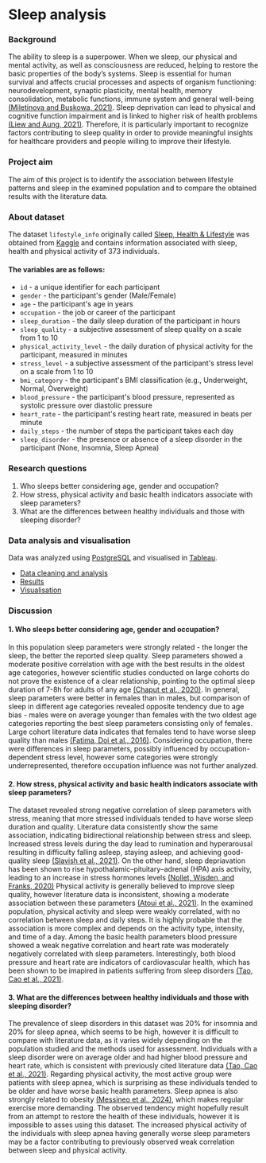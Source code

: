 # Sleep analysis

### Background
The ability to sleep is a superpower. When we sleep, our physical and mental activity, as well as consciousness are reduced, helping to restore the basic properties of the body’s systems. Sleep is essential for human survival and affects crucial processes and aspects of organism functioning: neurodevelopment, synaptic plasticity, mental health, memory consolidation, metabolic functions, immune system and general well-being [(Miletinova and Buskowa, 2021)](https://pmc.ncbi.nlm.nih.gov/articles/PMC8820572/). Sleep deprivation can lead to physical and cognitive function impairment and is linked to higher risk of health problems [(Liew and Aung, 2021)](https://www.sciencedirect.com/science/article/pii/S1389945720303701?via%3Dihub). Therefore, it is particularly important to recognize factors contributing to sleep quality in order to provide meaningful insights for healthcare providers and people willing to improve their lifestyle.

### Project aim
The aim of this project is to identify the association between lifestyle patterns and sleep in the examined population and to compare the obtained results with the literature data.

### About dataset
The dataset `lifestyle_info` originally called [Sleep, Health & Lifestyle](https://www.kaggle.com/datasets/henryshan/sleep-health-and-lifestyle) was obtained from [Kaggle](https://www.kaggle.com/) and contains information associated with sleep, health and physical activity of 373 individuals.

#### The variables are as follows:
- `id` - a unique identifier for each participant
- `gender` - the participant's gender (Male/Female)
- `age` - the participant's age in years
- `occupation` - the job or career of the participant
- `sleep_duration` - the daily sleep duration of the participant in hours
- `sleep_quality` - a subjective assessment of sleep quality on a scale from 1 to 10
- `physical_activity_level` - the daily duration of physical activity for the participant, measured in minutes
- `stress_level` - a subjective assessment of the participant's stress level on a scale from 1 to 10
- `bmi_category` - the participant's BMI classification (e.g., Underweight, Normal, Overweight)
- `blood_pressure` - the participant's blood pressure, represented as systolic pressure over diastolic pressure
- `heart_rate` - the participant's resting heart rate, measured in beats per minute
- `daily_steps` - the number of steps the participant takes each day
- `sleep_disorder` - the presence or absence of a sleep disorder in the participant (None, Insomnia, Sleep Apnea)

### Research questions
1.	Who sleeps better considering age, gender and occupation?
2.	How stress, physical activity and basic health indicators associate with sleep parameters?
3.	What are the differences between healthy individuals and those with sleeping disorder?

### Data analysis and visualisation
Data was analyzed using [PostgreSQL](https://www.postgresql.org/) and visualised in [Tableau](https://public.tableau.com/app/discover). 
- [Data cleaning and analysis](https://github.com/MGdata148/sleep-analysis/blob/main/code)
- [Results](https://github.com/MGdata148/sleep-analysis/blob/main/results.docx)
- [Visualisation](https://public.tableau.com/views/Sleepanalysis_17347068539190/SleepAnalysis?:language=en-US&publish=yes&:sid=&:redirect=auth&:display_count=n&:origin=viz_share_link)

### Discussion

#### 1.	Who sleeps better considering age, gender and occupation?

In this population sleep parameters were strongly related - the longer the sleep, the better the reported sleep quality. Sleep parameters showed a moderate positive correlation with age with the best results in the oldest age categories, however scientific studies conducted on large cohorts do not prove the existence of a clear relationship, pointing to the optimal sleep duration of 7-8h for adults of any age [(Chaput et al., 2020)](https://cdnsciencepub.com/doi/full/10.1139/apnm-2020-0034). In general, sleep parameters were better in females than in males, but comparison of sleep in different age categories revealed opposite tendency due to age bias - males were on average younger than females with the two oldest age categories reporting the best sleep parameters consisting only of females. Large cohort literature data indicates that females tend to have worse sleep quality than males [(Fatima, Doi et al., 2016)](http://www.clinmedres.org/content/14/3-4/138.short).
Considering occupation, there were differences in sleep parameters, possibly influenced by occupation-dependent stress level, however some categories were strongly underrepresented, therefore occupation influence was not further analyzed.

#### 2.	How stress, physical activity and basic health indicators associate with sleep parameters?

The dataset revealed strong negative correlation of sleep parameters with stress, meaning that more stressed individuals tended to have worse sleep duration and quality. Literature data consistently show the same association, indicating bidirectional relationship between stress and sleep. Increased stress levels during the day lead to rumination and hyperarousal resulting in difficulty falling asleep, staying asleep, and achieving good-quality sleep [(Slavish et al., 2021)](https://academic.oup.com/abm/article/55/5/413/5881201?login=true). On the other hand, sleep depriavation has been shown to rise hypothalamic–pituitary–adrenal (HPA) axis activity, leading to an increase in stress hormones levels [(Nollet, Wisden, and Franks, 2020)](https://royalsocietypublishing.org/doi/full/10.1098/rsfs.2019.0092) Physical activity is generally believed to improve sleep quality, however literature data is inconsistent, showing a moderate association between these parameters [(Atoui et al., 2021)](https://www.sciencedirect.com/science/article/pii/S1087079221000113). In the examined population, physical activity and sleep were weakly correlated, with no correlation between sleep and daily steps. It is higlhly probable that the association is more complex and depends on the activity type, intensity, and time of a day. Among the basic health parameters blood pressure showed a weak negative correlation and heart rate was moderately negatively correlated with sleep parameters. Interestingly, both blood pressure and heart rate are indicators of cardiovascular health, which has been shown to be imapired in patients suffering from sleep disorders [(Tao, Cao et al., 2021)](https://www.sciencedirect.com/science/article/pii/S1389945721001830).

#### 3.	What are the differences between healthy individuals and those with sleeping disorder?

The prevalence of sleep disorders in this dataset was 20% for insomnia and 20% for sleep apnea, which seems to be high, however it is difficult to compare with literature data, as it varies widely depending on the population studied and the methods used for assessment. Individuals with a sleep disorder were on average older and had higher blood pressure and heart rate, which is consistent with previously cited literature data [(Tao, Cao et al., 2021)](https://www.sciencedirect.com/science/article/pii/S1389945721001830). Regarding physical activity, the most active group were patients with sleep apnea, which is surprising as these individuals tended to be older and have worse basic health parameters. Sleep apnea is also strongly related to obesity [(Messineo et al., 2024)](https://www.sciencedirect.com/science/article/pii/S108707922400100X), which makes regular exercise more demanding. The observed tendency might hopefully result from an attempt to restore the health of these individuals, however it is impossible to asses using this dataset. The increased physical activity of the individuals with sleep apnea having generally worse sleep parameters may be a factor contributing to previously observed weak correlation between sleep and physical activity.

